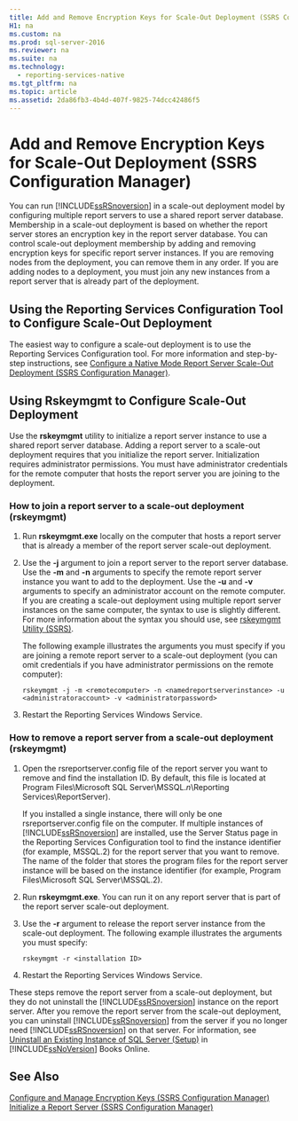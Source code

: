 ```yaml
---
title: Add and Remove Encryption Keys for Scale-Out Deployment (SSRS Configuration Manager)
H1: na
ms.custom: na
ms.prod: sql-server-2016
ms.reviewer: na
ms.suite: na
ms.technology: 
  - reporting-services-native
ms.tgt_pltfrm: na
ms.topic: article
ms.assetid: 2da86fb3-4b4d-407f-9825-74dcc42486f5
---
```

# Add and Remove Encryption Keys for Scale-Out Deployment (SSRS Configuration Manager)
  You can run [!INCLUDE[ssRSnoversion](../../Token/Other/ssRSnoversion_md.md)] in a scale\-out deployment model by configuring multiple report servers to use a shared report server database. Membership in a scale\-out deployment is based on whether the report server stores an encryption key in the report server database. You can control scale\-out deployment membership by adding and removing encryption keys for specific report server instances. If you are removing nodes from the deployment, you can remove them in any order. If you are adding nodes to a deployment, you must join any new instances from a report server that is already part of the deployment.  
  
## Using the Reporting Services Configuration Tool to Configure Scale\-Out Deployment  
 The easiest way to configure a scale\-out deployment is to use the Reporting Services Configuration tool. For more information and step\-by\-step instructions, see [Configure a Native Mode Report Server Scale-Out Deployment &#40;SSRS Configuration Manager&#41;](../../Topics/TopicNameContainA/Configure-a-Native-Mode-Report-Server-Scale-Out-Deployment--SSRS-Configuration-Manager-.md).  
  
## Using Rskeymgmt to Configure Scale\-Out Deployment  
 Use the **rskeymgmt** utility to initialize a report server instance to use a shared report server database. Adding a report server to a scale\-out deployment requires that you initialize the report server. Initialization requires administrator permissions. You must have administrator credentials for the remote computer that hosts the report server you are joining to the deployment.  
  
### How to join a report server to a scale\-out deployment \(rskeymgmt\)  
  
1.  Run **rskeymgmt.exe** locally on the computer that hosts a report server that is already a member of the report server scale\-out deployment.  
  
2.  Use the **\-j** argument to join a report server to the report server database. Use the **\-m** and **\-n** arguments to specify the remote report server instance you want to add to the deployment. Use the **\-u** and **\-v** arguments to specify an administrator account on the remote computer. If you are creating a scale\-out deployment using multiple report server instances on the same computer, the syntax to use is slightly different. For more information about the syntax you should use, see [rskeymgmt Utility &#40;SSRS&#41;](../../Topics/TopicNameNotContainA/rskeymgmt-Utility--SSRS-.md).  
  
     The following example illustrates the arguments you must specify if you are joining a remote report server to a scale\-out deployment \(you can omit credentials if you have administrator permissions on the remote computer\):  
  
    ```  
    rskeymgmt -j -m <remotecomputer> -n <namedreportserverinstance> -u <administratoraccount> -v <administratorpassword>  
    ```
3. Restart the Reporting Services Windows Service.
  
### How to remove a report server from a scale\-out deployment \(rskeymgmt\)  
  
1.  Open the rsreportserver.config file of the report server you want to remove and find the installation ID. By default, this file is located at Program Files\\Microsoft SQL Server\\MSSQL.*n*\\Reporting Services\\ReportServer\).  
  
     If you installed a single instance, there will only be one rsreportserver.config file on the computer. If multiple instances of [!INCLUDE[ssRSnoversion](../../Token/Other/ssRSnoversion_md.md)] are installed, use the Server Status page in the Reporting Services Configuration tool to find the instance identifier \(for example, MSSQL.2\) for the report server that you want to remove. The name of the folder that stores the program files for the report server instance will be based on the instance identifier \(for example, Program Files\\Microsoft SQL Server\\MSSQL.2\).  
  
2.  Run **rskeymgmt.exe**. You can run it on any report server that is part of the report server scale\-out deployment.  
  
3.  Use the **\-r** argument to release the report server instance from the scale\-out deployment. The following example illustrates the arguments you must specify:  
  
    ```  
    rskeymgmt -r <installation ID>  
    ```  
4. Restart the Reporting Services Windows Service.
  
 These steps remove the report server from a scale\-out deployment, but they do not uninstall the [!INCLUDE[ssRSnoversion](../../Token/Other/ssRSnoversion_md.md)] instance on the report server. After you remove the report server from the scale\-out deployment, you can uninstall [!INCLUDE[ssRSnoversion](../../Token/Other/ssRSnoversion_md.md)] from the server if you no longer need [!INCLUDE[ssRSnoversion](../../Token/Other/ssRSnoversion_md.md)] on that server. For information, see [Uninstall an Existing Instance of SQL Server &#40;Setup&#41;](../../Topics/TopicNameNotContainA/Uninstall-an-Existing-Instance-of-SQL-Server--Setup-.md) in [!INCLUDE[ssNoVersion](../../Token/Other/ssNoVersion_md.md)] Books Online.  
  
## See Also  
 [Configure and Manage Encryption Keys &#40;SSRS Configuration Manager&#41;](../../Topics/TopicNameNotContainA/Configure-and-Manage-Encryption-Keys--SSRS-Configuration-Manager-.md)   
 [Initialize a Report Server &#40;SSRS Configuration Manager&#41;](../../Topics/TopicNameContainA/Initialize-a-Report-Server--SSRS-Configuration-Manager-.md)  
  
  